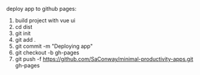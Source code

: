 deploy app to github pages:

1. build project with vue ui
2. cd dist
3. git init
4. git add .
5. git commit -m "Deploying app"
6. git checkout -b gh-pages
7. git push -f https://github.com/SaConway/minimal-productivity-apps.git gh-pages
